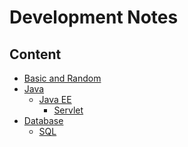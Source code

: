 # Development Notes

## Content
* [Basic and Random](/basicRandom/basic-random.md)
* [Java]()
  * [Java EE](/java/javaee.md)
    * [Servlet](/java/javaee.md)
* [Database]()
  * [SQL](/database/sql.md)
